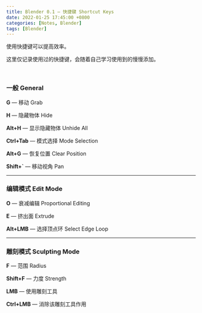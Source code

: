 ```yaml
---
title: Blender 0.1 — 快捷键 Shortcut Keys
date: 2022-01-25 17:45:00 +0800
categories: [Notes, Blender]
tags: [Blender]
---
```


使用快捷键可以提高效率。

这里仅记录使用过的快捷键，会随着自己学习使用到的慢慢添加。

<br>

### **一般 General**

**G** — 移动 Grab

**H** — 隐藏物体 Hide

**Alt+H** — 显示隐藏物体 Unhide All

**Ctrl+Tab** — 模式选择 Mode Selection

**Alt+G** — 恢复位置 Clear Position

**Shift+`** — 移动视角 Pan

---

### **编辑模式 Edit Mode**

**O** — 衰减编辑 Proportional Editing

**E** — 挤出面 Extrude

**Alt+LMB** — 选择顶点环 Select Edge Loop

---

### **雕刻模式 Sculpting Mode**

**F** — 范围 Radius

**Shift+F** — 力度 Strength

**LMB** — 使用雕刻工具

**Ctrl+LMB** — 消除该雕刻工具作用

